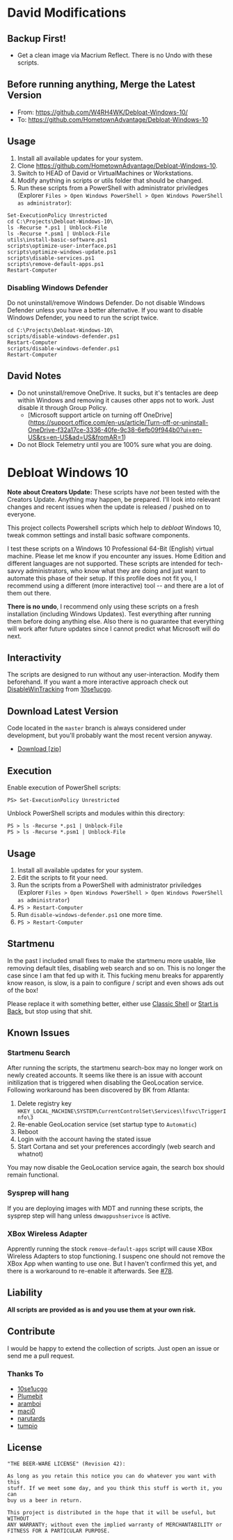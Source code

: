 # David Modifications

## Backup First!
* Get a clean image via Macrium Reflect. There is no Undo with these scripts.

## Before running anything, Merge the Latest Version
* From: https://github.com/W4RH4WK/Debloat-Windows-10/
* To: https://github.com/HometownAdvantage/Debloat-Windows-10

## Usage
1. Install all available updates for your system.
2. Clone https://github.com/HometownAdvantage/Debloat-Windows-10.
3. Switch to HEAD of David or VirtualMachines or Workstations.
4. Modify anything in scripts or utils folder that should be changed.
4. Run these scripts from a PowerShell with administrator priviledges (Explorer
   `Files > Open Windows PowerShell > Open Windows PowerShell as
   administrator`):
~~~~
Set-ExecutionPolicy Unrestricted
cd C:\Projects\Debloat-Windows-10\
ls -Recurse *.ps1 | Unblock-File
ls -Recurse *.psm1 | Unblock-File
utils\install-basic-software.ps1
scripts\optimize-user-interface.ps1
scripts\optimize-windows-update.ps1
scripts\disable-services.ps1
scripts\remove-default-apps.ps1
Restart-Computer
~~~~

### Disabling Windows Defender
Do not uninstall/remove Windows Defender. Do not disable Windows Defender unless you have a better alternative. If you want to disable Windows Defender, you need to run the script twice.
~~~~
cd C:\Projects\Debloat-Windows-10\
scripts/disable-windows-defender.ps1
Restart-Computer
scripts/disable-windows-defender.ps1
Restart-Computer
~~~~

## David Notes

* Do not uninstall/remove OneDrive. It sucks, but it's tentacles are deep within Windows and removing it causes other apps not to work. Just disable it through Group Policy.
  * [Microsoft support article on turning off OneDrive] (https://support.office.com/en-us/article/Turn-off-or-uninstall-OneDrive-f32a17ce-3336-40fe-9c38-6efb09f944b0?ui=en-US&rs=en-US&ad=US&fromAR=1)
* Do not Block Telemetry until you are 100% sure what you are doing.


# Debloat Windows 10

**Note about Creators Update:** These scripts have *not* been tested with the
Creators Update. Anything may happen, be prepared. I'll look into relevant
changes and recent issues when the update is released / pushed on to everyone.

This project collects Powershell scripts which help to *debloat* Windows 10,
tweak common settings and install basic software components.

I test these scripts on a Windows 10 Professional 64-Bit (English) virtual
machine. Please let me know if you encounter any issues. Home Edition and
different languages are not supported. These scripts are intended for
tech-savvy administrators, who know what they are doing and just want to
automate this phase of their setup. If this profile does not fit you, I
recommend using a different (more interactive) tool -- and there are a lot of
them out there.

**There is no undo**, I recommend only using these scripts on a fresh
installation (including Windows Updates). Test everything after running them
before doing anything else. Also there is no guarantee that everything will
work after future updates since I cannot predict what Microsoft will do next.

## Interactivity

The scripts are designed to run without any user-interaction. Modify them
beforehand. If you want a more interactive approach check out
[DisableWinTracking](https://github.com/10se1ucgo/DisableWinTracking) from
[10se1ucgo](https://github.com/10se1ucgo).

## Download Latest Version

Code located in the `master` branch is always considered under development, but
you'll probably want the most recent version anyway.

- [Download [zip]](https://github.com/W4RH4WK/Debloat-Windows-10/archive/master.zip)

## Execution

Enable execution of PowerShell scripts:

    PS> Set-ExecutionPolicy Unrestricted

Unblock PowerShell scripts and modules within this directory:

    PS > ls -Recurse *.ps1 | Unblock-File
    PS > ls -Recurse *.psm1 | Unblock-File

## Usage

1. Install all available updates for your system.
2. Edit the scripts to fit your need.
3. Run the scripts from a PowerShell with administrator priviledges (Explorer
   `Files > Open Windows PowerShell > Open Windows PowerShell as
   administrator`)
4. `PS > Restart-Computer`
5. Run `disable-windows-defender.ps1` one more time.
6. `PS > Restart-Computer`

## Startmenu

In the past I included small fixes to make the startmenu more usable, like
removing default tiles, disabling web search and so on. This is no longer the
case since I am that fed up with it. This fucking menu breaks for apparently
know reason, is slow, is a pain to configure / script and even shows ads out of
the box!

Please replace it with something better, either use [Classic Shell] or [Start
is Back], but stop using that shit.

[Classic Shell]: <http://www.classicshell.net/>
[Start is Back]: <http://startisback.com/>

## Known Issues

### Startmenu Search

After running the scripts, the startmenu search-box may no longer work on newly
created accounts. It seems like there is an issue with account initilization
that is triggered when disabling the GeoLocation service. Following workaround
has been discovered by BK from Atlanta:

1. Delete registry key `HKEY_LOCAL_MACHINE\SYSTEM\CurrentControlSet\Services\lfsvc\TriggerInfo\3`
2. Re-enable GeoLocation service (set startup type to `Automatic`)
3. Reboot
4. Login with the account having the stated issue
5. Start Cortana and set your preferences accordingly (web search and whatnot)

You may now disable the GeoLocation service again, the search box should remain
functional.

### Sysprep will hang

If you are deploying images with MDT and running these scripts, the sysprep
step will hang unless `dmwappushserivce` is active.

### XBox Wireless Adapter

Apprently running the stock `remove-default-apps` script will cause XBox
Wireless Adapters to stop functioning. I suspenc one should not remove the XBox
App when wanting to use one. But I haven't confirmed this yet, and there is a
workaround to re-enable it afterwards. See
[#78](https://github.com/W4RH4WK/Debloat-Windows-10/issues/78).

## Liability

**All scripts are provided as is and you use them at your own risk.**

## Contribute

I would be happy to extend the collection of scripts. Just open an issue or
send me a pull request.

### Thanks To

- [10se1ucgo](https://github.com/10se1ucgo)
- [Plumebit](https://github.com/Plumebit)
- [aramboi](https://github.com/aramboi)
- [maci0](https://github.com/maci0)
- [narutards](https://github.com/narutards)
- [tumpio](https://github.com/tumpio)

## License

    "THE BEER-WARE LICENSE" (Revision 42):

    As long as you retain this notice you can do whatever you want with this
    stuff. If we meet some day, and you think this stuff is worth it, you can
    buy us a beer in return.

    This project is distributed in the hope that it will be useful, but WITHOUT
    ANY WARRANTY; without even the implied warranty of MERCHANTABILITY or
    FITNESS FOR A PARTICULAR PURPOSE.
